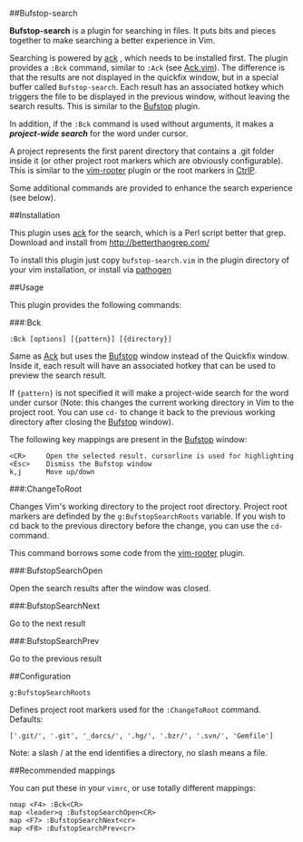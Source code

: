 ##Bufstop-search

**Bufstop-search** is a plugin for searching in files. It puts bits and pieces together to make searching a better experience in Vim.

Searching is powered by [ack](http://betterthangrep.com/) , which needs to be installed first.
The plugin provides a `:Bck` command, similar to `:Ack` (see [Ack.vim](https://github.com/mileszs/ack.vim)).
The difference is that the results are not displayed in the quickfix window, but in a special buffer called `Bufstop-search`.
Each result has an associated hotkey which triggers the file to be displayed
in the previous window, without leaving the search results. This is similar 
to the [Bufstop](https://github.com/mihaifm/bufstop) plugin.

In addition, if the `:Bck` command is used without arguments, it makes a _**project-wide search**_ for the word under cursor. 

A project represents the first parent directory that contains a .git folder
inside it (or other project root markers which are obviously configurable). 
This is similar to the [vim-rooter](https://github.com/airblade/vim-rooter) plugin or the root markers in [CtrlP](https://github.com/kien/ctrlp.vim).

Some additional commands are provided to enhance the search experience (see below).

##Installation

This plugin uses [ack](http://betterthangrep.com/) for the search, which is a Perl script better that grep. 
Download and install from http://betterthangrep.com/

To install this plugin just copy `bufstop-search.vim` in the plugin directory
of your vim installation, or install via [pathogen](https://github.com/tpope/vim-pathogen)

##Usage

This plugin provides the following commands:

###:Bck

`:Bck [options] [{pattern}] [{directory}]`

Same as [Ack](https://github.com/mileszs/ack.vim#usage) but uses the [Bufstop](https://github.com/mihaifm/bufstop) window instead of the Quickfix window.
Inside it, each result will have an associated hotkey that can be used to preview the search result.

If `{pattern}` is not specified it will make a project-wide search for the word
under cursor (Note: this changes the current working directory in Vim to the
project root. You can use `cd-` to change it back to the previous working
directory after closing the [Bufstop](https://github.com/mihaifm/bufstop) window).

The following key mappings are present in the [Bufstop](https://github.com/mihaifm/bufstop) window:

    <CR>     Open the selected result. cursorline is used for highlighting
    <Esc>    Dismiss the Bufstop window
    k,j      Move up/down


###:ChangeToRoot

Changes Vim's working directory to the project root directory. Project root markers are definded by the `g:BufstopSearchRoots` variable.
If you wish to cd back to the previous directory before the change, you can use the `cd-` command. 

This command borrows some code from the [vim-rooter](https://github.com/airblade/vim-rooter) plugin.

###:BufstopSearchOpen

Open the search results after the window was closed.

###:BufstopSearchNext

Go to the next result

###:BufstopSearchPrev     

Go to the previous result

##Configuration

    g:BufstopSearchRoots

Defines project root markers used for the `:ChangeToRoot` command.    
Defaults: 

    ['.git/', '.git', '_darcs/', '.hg/', '.bzr/', '.svn/', 'Gemfile']

Note: a slash / at the end identifies a directory, no slash means a file.

##Recommended mappings

You can put these in your `vimrc`, or use totally different mappings:

    nmap <F4> :Bck<CR>
    map <leader>q :BufstopSearchOpen<CR>
    map <F7> :BufstopSearchNext<cr>
    map <F8> :BufstopSearchPrev<cr>
